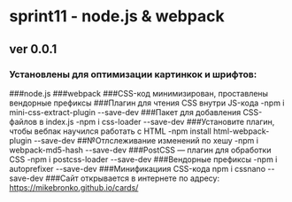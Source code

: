 # sprint11 - node.js & webpack
## ver 0.0.1
### Установлены для оптимизации картинкок и шрифтов:
###node.js
###webpack
###CSS-код минимизирован, проставлены вендорные префиксы
###Плагин для чтения CSS внутри JS-кода
-npm i mini-css-extract-plugin --save-dev
###Пакет для добавления CSS-файлов в index.js
-npm i css-loader --save-dev
###Установите плагин, чтобы вебпак научился работать с HTML
-npm install html-webpack-plugin --save-dev
##№Отлслеживание изменений по хешу 
-npm i webpack-md5-hash --save-dev
###PostCSS — плагин для обработки CSS
-npm i postcss-loader --save-dev
###Вендорные префиксы
-npm i autoprefixer --save-dev
###Минификациия CSS-кода
npm i cssnano --save-dev
###Сайт открывается в интернете по адресу: <https://mikebronko.github.io/cards/>
